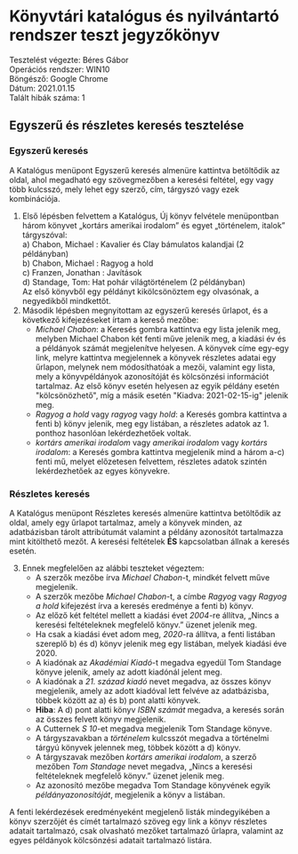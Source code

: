 # Könyvtári katalógus és nyilvántartó rendszer teszt jegyzőkönyv
   
Tesztelést végezte: Béres Gábor  
Operációs rendszer:	WIN10  
Böngésző: Google Chrome  
Dátum: 2021.01.15  
Talált hibák száma: 1  
   
## Egyszerű és részletes keresés tesztelése 

### Egyszerű keresés

A Katalógus menüpont Egyszerű keresés almenüre kattintva betöltődik az oldal, ahol megadható egy szövegmezőben a keresési feltétel, egy vagy több kulcsszó, 
mely lehet egy szerző, cím, tárgyszó vagy ezek kombinációja.  

1. Első lépésben felvettem a Katalógus, Új könyv felvétele menüpontban három könyvet „kortárs amerikai irodalom” és egyet „történelem, italok” 
tárgyszóval:  
	a)	Chabon, Michael : Kavalier és Clay bámulatos kalandjai (2 példányban)  
	b)	Chabon, Michael : Ragyog a hold   
	c)	Franzen, Jonathan : Javítások  
	d)	Standage, Tom: Hat pohár világtörténelem (2 példányban)  
Az első könyvből egy példányt kikölcsönöztem egy olvasónak, a negyedikből mindkettőt.  
2. Második lépésben megnyitottam az egyszerű keresés űrlapot, és a következő kifejezéseket írtam a kereső mezőbe:  
	- *Michael Chabon*: a Keresés gombra kattintva egy lista jelenik meg, melyben Michael Chabon két fenti műve jelenik meg, 
a kiadási év és a példányok számát megjelenítve helyesen. A könyvek címe egy-egy link, melyre kattintva megjelennek a könyvek 
részletes adatai egy űrlapon, melynek nem módosíthatóak a mezői, valamint egy lista, mely a könyvpéldányok azonosítóját 
és kölcsönzési információt tartalmaz. Az első könyv esetén helyesen az egyik példány esetén "kölcsönözhető", míg a másik esetén 
"Kiadva: 2021-02-15-ig" jelenik meg.  
	- *Ragyog a hold* vagy *ragyog* vagy *hold*: a Keresés gombra kattintva a fenti b) könyv jelenik, meg egy listában, 
a részletes adatok az 1. ponthoz hasonlóan lekérdezhetőek voltak.  
	- *kortárs amerikai irodalom* vagy *amerikai irodalom* vagy *kortárs irodalom*: a Keresés gombra kattintva megjelenik mind a három a-c) fenti mű, 
melyet előzetesen felvettem, részletes adatok szintén lekérdezhetőek az egyes könyvekre.  
  

### Részletes keresés

A Katalógus menüpont Részletes keresés almenüre kattintva betöltődik az oldal, amely egy űrlapot tartalmaz, amely a könyvek minden, 
az adatbázisban tárolt attribútumát valamint a példány azonosítót tartalmazza mint kitölthető mezőt. A keresési feltételek **ÉS** kapcsolatban 
állnak a keresés esetén.  
  
3. Ennek megfelelően az alábbi teszteket végeztem:  
	- A szerzők mezőbe írva *Michael Chabon*-t, mindkét felvett műve megjelenik.  
	- A szerzők mezőbe *Michael Chabon*-t, a címbe *Ragyog* vagy *Ragyog a hold* kifejezést írva a keresés eredménye a fenti b) könyv.  
	- Az előző két feltétel mellett a kiadási évet *2004*-re állítva, „Nincs a keresési feltételeknek megfelelő könyv.” üzenet jelenik meg.  
	- Ha csak a kiadási évet adom meg, *2020*-ra állítva, a fenti listában szereplő b) és d) könyv jelenik meg egy listában, melyek kiadási éve 2020.  
	- A kiadónak az *Akadémiai Kiadó*-t megadva egyedül Tom Standage könyve jelenik, amely az adott kiadónál jelent meg.  
	- A kiadónak a *21. század kiadó* nevet megadva, az összes könyv megjelenik, amely az adott kiadóval lett felvéve az adatbázisba, 
többek között az a) és b) pont alatti könyvek.  
	- **Hiba**: A d) pont alatti könyv *ISBN számát* megadva, a keresés során az összes felvett könyv megjelenik.  
	- A Cutternek *S 10*-et megadva megjelenik Tom Standage könyve.  
	- A tárgyszavakban a *történelem* kulcsszót megadva a történelmi tárgyú könyvek jelennek meg, többek között a d) könyv.  
	- A tárgyszavak mezőben *kortárs amerikai irodalom*, a szerző mezőben *Tom Standage* nevet megadva, 
„Nincs a keresési feltételeknek megfelelő könyv.” üzenet jelenik meg.  
	- Az azonosító mezőbe megadva Tom Standage könyvének egyik *példányazonosítóját*, megjelenik a könyv a listában.  
  
A fenti lekérdezések eredményeként megjelenő listák mindegyikében a könyv szerzőjét és címét tartalmazó szöveg egy link a 
könyv részletes adatait tartalmazó, csak olvasható mezőket tartalmazó űrlapra, valamint az egyes példányok kölcsönzési adatait tartalmazó listára.  



